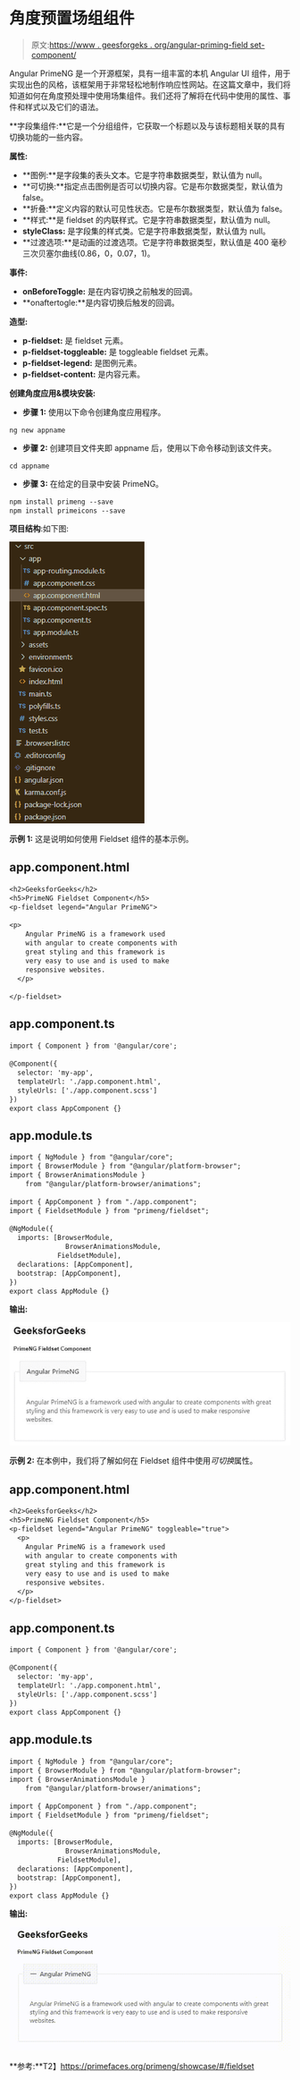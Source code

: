 # 角度预置场组组件

> 原文:[https://www . geesforgeks . org/angular-priming-field set-component/](https://www.geeksforgeeks.org/angular-primeng-fieldset-component/)

Angular PrimeNG 是一个开源框架，具有一组丰富的本机 Angular UI 组件，用于实现出色的风格，该框架用于非常轻松地制作响应性网站。在这篇文章中，我们将知道如何在角度预处理中使用场集组件。我们还将了解将在代码中使用的属性、事件和样式以及它们的语法。

**字段集组件:**它是一个分组组件，它获取一个标题以及与该标题相关联的具有切换功能的一些内容。

**属性:**

*   **图例:**是字段集的表头文本。它是字符串数据类型，默认值为 null。
*   **可切换:**指定点击图例是否可以切换内容。它是布尔数据类型，默认值为 false。
*   **折叠:**定义内容的默认可见性状态。它是布尔数据类型，默认值为 false。
*   **样式:**是 fieldset 的内联样式。它是字符串数据类型，默认值为 null。
*   **styleClass:** 是字段集的样式类。它是字符串数据类型，默认值为 null。
*   **过渡选项:**是动画的过渡选项。它是字符串数据类型，默认值是 400 毫秒三次贝塞尔曲线(0.86，0，0.07，1)。

**事件:**

*   **onBeforeToggle:** 是在内容切换之前触发的回调。
*   **onaftertogle:**是内容切换后触发的回调。

**造型:**

*   **p-fieldset:** 是 fieldset 元素。
*   **p-fieldset-toggleable:** 是 toggleable fieldset 元素。
*   **p-fieldset-legend:** 是图例元素。
*   **p-fieldset-content:** 是内容元素。

**创建角度应用&模块安装:**

*   **步骤 1:** 使用以下命令创建角度应用程序。

```
ng new appname
```

*   **步骤 2:** 创建项目文件夹即 appname 后，使用以下命令移动到该文件夹。

```
cd appname
```

*   **步骤 3:** 在给定的目录中安装 PrimeNG。

```
npm install primeng --save
npm install primeicons --save
```

**项目结构**:如下图:

![](img/6e2ac1499ceea2e58d3439c1f9f0d39a.png)

**示例 1:** 这是说明如何使用 Fieldset 组件的基本示例。

## app.component.html

```
<h2>GeeksforGeeks</h2>
<h5>PrimeNG Fieldset Component</h5>
<p-fieldset legend="Angular PrimeNG">

<p>
    Angular PrimeNG is a framework used 
    with angular to create components with
    great styling and this framework is 
    very easy to use and is used to make
    responsive websites.
  </p>

</p-fieldset>
```

## app.component.ts

```
import { Component } from '@angular/core';

@Component({
  selector: 'my-app',
  templateUrl: './app.component.html',
  styleUrls: ['./app.component.scss']
})
export class AppComponent {}
```

## app.module.ts

```
import { NgModule } from "@angular/core";
import { BrowserModule } from "@angular/platform-browser";
import { BrowserAnimationsModule } 
    from "@angular/platform-browser/animations";

import { AppComponent } from "./app.component";
import { FieldsetModule } from "primeng/fieldset";

@NgModule({
  imports: [BrowserModule, 
              BrowserAnimationsModule, 
            FieldsetModule],
  declarations: [AppComponent],
  bootstrap: [AppComponent],
})
export class AppModule {}
```

**输出:**

![](img/237f56f1d6663bd3ee44a1f33830e12e.png)

**示例 2:** 在本例中，我们将了解如何在 Fieldset 组件中使用*可切换*属性。

## app.component.html

```
<h2>GeeksforGeeks</h2>
<h5>PrimeNG Fieldset Component</h5>
<p-fieldset legend="Angular PrimeNG" toggleable="true">
  <p>
    Angular PrimeNG is a framework used 
    with angular to create components with
    great styling and this framework is 
    very easy to use and is used to make
    responsive websites.
  </p>
</p-fieldset>
```

## app.component.ts

```
import { Component } from '@angular/core';

@Component({
  selector: 'my-app',
  templateUrl: './app.component.html',
  styleUrls: ['./app.component.scss']
})
export class AppComponent {}
```

## app.module.ts

```
import { NgModule } from "@angular/core";
import { BrowserModule } from "@angular/platform-browser";
import { BrowserAnimationsModule } 
    from "@angular/platform-browser/animations";

import { AppComponent } from "./app.component";
import { FieldsetModule } from "primeng/fieldset";

@NgModule({
  imports: [BrowserModule, 
              BrowserAnimationsModule, 
            FieldsetModule],
  declarations: [AppComponent],
  bootstrap: [AppComponent],
})
export class AppModule {}
```

**输出:**

![](img/31004c75663c57dc2f0b39aec633bc8b.png)

**参考:**T2】https://primefaces.org/primeng/showcase/#/fieldset
